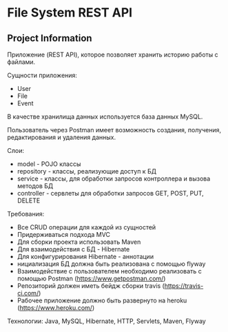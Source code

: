 # File System REST API

## Project Information
Приложение (REST API), которое позволяет хранить историю работы с файлами.  

Сущности приложения:  
- User  
- File  
- Event  

В качестве хранилища данных используется база данных MySQL.

Пользователь через Postman имеет возможность создания, получения, редактирования и удаления данных.

Слои:  

- model - POJO классы  
- repository - классы, реализующие доступ к БД  
- service - классы, для обработки запросов контроллера и вызова методов БД  
- controller - сервлеты для обработки запросов GET, POST, PUT, DELETE  

Требования:
- Все CRUD операции для каждой из сущностей  
- Придерживаться подхода MVC  
- Для сборки проекта использовать Maven  
- Для взаимодействия с БД - Hibernate  
- Для конфигурирования Hibernate - аннотации  
- нициализация БД должна быть реализована с помощью flyway  
- Взаимодействие с пользователем необходимо реализовать с помощью Postman (https://www.getpostman.com/)  
- Репозиторий должен иметь бейдж сборки travis (https://travis-ci.com/)  
- Рабочее приложение должно быть развернуто на heroku (https://www.heroku.com/)  

Технологии: 
Java, MySQL, Hibernate, HTTP, Servlets, Maven, Flyway  
